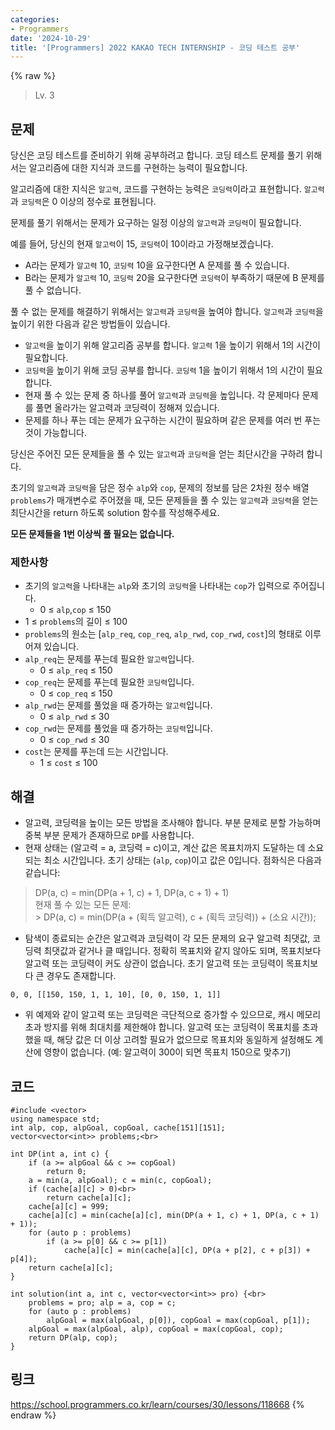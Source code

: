```yaml
---
categories:
- Programmers
date: '2024-10-29'
title: '[Programmers] 2022 KAKAO TECH INTERNSHIP - 코딩 테스트 공부'
---
```


{% raw %}
> Lv. 3<br>

## 문제
당신은 코딩 테스트를 준비하기 위해 공부하려고 합니다. 코딩 테스트 문제를 풀기 위해서는 알고리즘에 대한 지식과 코드를 구현하는 능력이 필요합니다.

알고리즘에 대한 지식은  `알고력`, 코드를 구현하는 능력은  `코딩력`이라고 표현합니다.  `알고력`과  `코딩력`은 0 이상의 정수로 표현됩니다.

문제를 풀기 위해서는 문제가 요구하는 일정 이상의  `알고력`과  `코딩력`이 필요합니다.

예를 들어, 당신의 현재  `알고력`이 15,  `코딩력`이 10이라고 가정해보겠습니다.

-   A라는 문제가  `알고력`  10,  `코딩력`  10을 요구한다면 A 문제를 풀 수 있습니다.
-   B라는 문제가  `알고력`  10,  `코딩력`  20을 요구한다면  `코딩력`이 부족하기 때문에 B 문제를 풀 수 없습니다.

풀 수 없는 문제를 해결하기 위해서는  `알고력`과  `코딩력`을 높여야 합니다.  `알고력`과  `코딩력`을 높이기 위한 다음과 같은 방법들이 있습니다.

-   `알고력`을 높이기 위해 알고리즘 공부를 합니다.  `알고력`  1을 높이기 위해서 1의 시간이 필요합니다.
-   `코딩력`을 높이기 위해 코딩 공부를 합니다.  `코딩력`  1을 높이기 위해서 1의 시간이 필요합니다.
-   현재 풀 수 있는 문제 중 하나를 풀어  `알고력`과  `코딩력`을 높입니다. 각 문제마다 문제를 풀면 올라가는 알고력과 코딩력이 정해져 있습니다.
-   문제를 하나 푸는 데는 문제가 요구하는 시간이 필요하며 같은 문제를 여러 번 푸는 것이 가능합니다.

당신은 주어진 모든 문제들을 풀 수 있는  `알고력`과  `코딩력`을 얻는 최단시간을 구하려 합니다.

초기의  `알고력`과  `코딩력`을 담은 정수  `alp`와  `cop`, 문제의 정보를 담은 2차원 정수 배열  `problems`가 매개변수로 주어졌을 때, 모든 문제들을 풀 수 있는  `알고력`과  `코딩력`을 얻는 최단시간을 return 하도록 solution 함수를 작성해주세요.

**모든 문제들을 1번 이상씩 풀 필요는 없습니다.**

### 제한사항
-   초기의  `알고력`을 나타내는  `alp`와 초기의  `코딩력`을 나타내는  `cop`가 입력으로 주어집니다.
    -   0 ≤  `alp`,`cop`  ≤ 150
-   1 ≤  `problems`의 길이 ≤ 100
-   `problems`의 원소는 [`alp_req`,  `cop_req`,  `alp_rwd`,  `cop_rwd`,  `cost`]의 형태로 이루어져 있습니다.
-   `alp_req`는 문제를 푸는데 필요한  `알고력`입니다.
    -   0 ≤  `alp_req`  ≤ 150
-   `cop_req`는 문제를 푸는데 필요한  `코딩력`입니다.
    -   0 ≤  `cop_req`  ≤ 150
-   `alp_rwd`는 문제를 풀었을 때 증가하는  `알고력`입니다.
    -   0 ≤  `alp_rwd`  ≤ 30
-   `cop_rwd`는 문제를 풀었을 때 증가하는  `코딩력`입니다.
    -   0 ≤  `cop_rwd`  ≤ 30
-   `cost`는 문제를 푸는데 드는 시간입니다.
    -   1 ≤  `cost`  ≤ 100

## 해결
- 알고력, 코딩력을 높이는 모든 방법을 조사해야 합니다. 부분 문제로 분할 가능하며 중복 부분 문제가 존재하므로 `DP`를 사용합니다.
- 현재 상태는 (알고력 = a, 코딩력 = c)이고, 계산 값은 목표치까지 도달하는 데 소요되는 최소 시간입니다. 초기 상태는 (`alp`, `cop`)이고 값은 0입니다. 점화식은 다음과 같습니다:

> DP(a, c) = min(DP(a + 1, c) + 1, DP(a, c + 1) + 1)<br>
> 현재 풀 수 있는 모든 문제: <br>
	> DP(a, c) = min(DP(a + (획득 알고력), c + (획득 코딩력)) + (소요 시간));<br>

- 탐색이 종료되는 순간은 알고력과 코딩력이 각 모든 문제의 요구 알고력 최댓값, 코딩력 최댓값과 같거나 클 때입니다. 정확히 목표치와 같지 않아도 되며, 목표치보다 알고력 또는 코딩력이 커도 상관이 없습니다. 초기 알고력 또는 코딩력이 목표치보다 큰 경우도 존재합니다.
```
0, 0, [[150, 150, 1, 1, 10], [0, 0, 150, 1, 1]]
```
- 위 예제와 같이 알고력 또는 코딩력은 극단적으로 증가할 수 있으므로, 캐시 메모리 초과 방지를 위해 최대치를 제한해야 합니다. 알고력 또는 코딩력이 목표치를 초과했을 때, 해당 값은 더 이상 고려할 필요가 없으므로 목표치와 동일하게 설정해도 계산에 영향이 없습니다. (예: 알고력이 300이 되면 목표치 150으로 맞추기)


## 코드
```
#include <vector>
using namespace std;
int alp, cop, alpGoal, copGoal, cache[151][151];
vector<vector<int>> problems;<br>

int DP(int a, int c) {
    if (a >= alpGoal && c >= copGoal)
        return 0;
    a = min(a, alpGoal); c = min(c, copGoal);
    if (cache[a][c] > 0)<br>
        return cache[a][c];
    cache[a][c] = 999;
    cache[a][c] = min(cache[a][c], min(DP(a + 1, c) + 1, DP(a, c + 1) + 1));
    for (auto p : problems)
        if (a >= p[0] && c >= p[1])
            cache[a][c] = min(cache[a][c], DP(a + p[2], c + p[3]) + p[4]);
    return cache[a][c];
}

int solution(int a, int c, vector<vector<int>> pro) {<br>
    problems = pro; alp = a, cop = c;
    for (auto p : problems)
        alpGoal = max(alpGoal, p[0]), copGoal = max(copGoal, p[1]);
    alpGoal = max(alpGoal, alp), copGoal = max(copGoal, cop);
    return DP(alp, cop);
}
```

## 링크
https://school.programmers.co.kr/learn/courses/30/lessons/118668
{% endraw %}